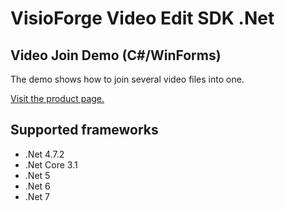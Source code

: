 ﻿# VisioForge Video Edit SDK .Net

## Video Join Demo (C#/WinForms)

The demo shows how to join several video files into one.

[Visit the product page.](https://www.visioforge.com/video-edit-sdk-net)

## Supported frameworks

* .Net 4.7.2
* .Net Core 3.1
* .Net 5
* .Net 6
* .Net 7